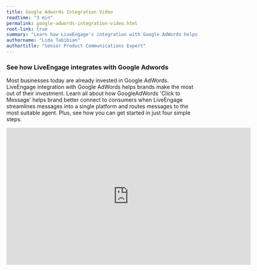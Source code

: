 ```yaml
---
title: Google Adwords Integration Video
readtime: "3 min"
permalink: google-adwords-integration-video.html
root-link: true
summary: "Learn how LiveEngage's integration with Google AdWords helps brands make the most out of their investment. "
authorname: "Lida Tabibian"
authortitle: "Senior Product Communications Expert"
---
```


### See how LiveEngage integrates with Google Adwords

Most businesses today are already invested in Google AdWords. LiveEngage integration with Google AdWords helps brands make the most out of their investment. Learn all about how GoogleAdWords 'Click to Message' helps brand better connect to consumers when LiveEngage streamlines messages into a single platform and routes messages to the most suitable agent. Plus, see how you can get started in just four simple steps.


<div style="display: block; position: relative; max-width: 100%;"><div class="iframecontainer"><iframe src="https://player.vimeo.com/video/238913607" width="640" height="360" frameborder="0" webkitallowfullscreen mozallowfullscreen allowfullscreen></iframe></div></div>
